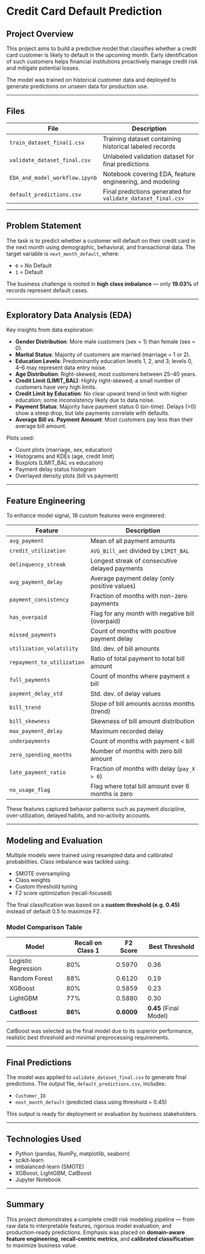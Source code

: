 # Credit Card Default Prediction

## Project Overview

This project aims to build a predictive model that classifies whether a credit card customer is likely to default in the upcoming month. Early identification of such customers helps financial institutions proactively manage credit risk and mitigate potential losses.

The model was trained on historical customer data and deployed to generate predictions on unseen data for production use.

---

## Files

| File                  | Description                                         |
|-----------------------|-----------------------------------------------------|
| `train_dataset_final1.csv`   | Training dataset containing historical labeled records |
| `validate_dataset_final.csv`| Unlabeled validation dataset for final predictions |
| `EDA_and_model_workflow.ipynb` | Notebook covering EDA, feature engineering, and modeling |
| `default_predictions.csv`     | Final predictions generated for `validate_dataset_final.csv` |

---

## Problem Statement

The task is to predict whether a customer will default on their credit card in the next month using demographic, behavioral, and transactional data. The target variable is `next_month_default`, where:

- `0` = No Default  
- `1` = Default

The business challenge is rooted in **high class imbalance** — only **19.03%** of records represent default cases.

---

## Exploratory Data Analysis (EDA)

Key insights from data exploration:

- **Gender Distribution**: More male customers (sex = 1) than female (sex = 0).
- **Marital Status**: Majority of customers are married (marriage = 1 or 2).
- **Education Levels**: Predominantly education levels 1, 2, and 3; levels 0, 4–6 may represent data entry noise.
- **Age Distribution**: Right-skewed, most customers between 25–40 years.
- **Credit Limit (LIMIT_BAL)**: Highly right-skewed; a small number of customers have very high limits.
- **Credit Limit by Education**: No clear upward trend in limit with higher education; some inconsistency likely due to data noise.
- **Payment Status**: Majority have payment status 0 (on-time). Delays (>0) show a steep drop, but late payments correlate with defaults.
- **Average Bill vs. Payment Amount**: Most customers pay less than their average bill amount.

Plots used:
- Count plots (marriage, sex, education)
- Histograms and KDEs (age, credit limit)
- Boxplots (LIMIT_BAL vs education)
- Payment delay status histogram
- Overlayed density plots (bill vs payment)

---

## Feature Engineering

To enhance model signal, 18 custom features were engineered:

| Feature                     | Description |
|-----------------------------|-------------|
| `avg_payment`               | Mean of all payment amounts |
| `credit_utilization`        | `AVG_Bill_amt` divided by `LIMIT_BAL` |
| `delinquency_streak`        | Longest streak of consecutive delayed payments |
| `avg_payment_delay`         | Average payment delay (only positive values) |
| `payment_consistency`       | Fraction of months with non-zero payments |
| `has_overpaid`              | Flag for any month with negative bill (overpaid) |
| `missed_payments`           | Count of months with positive payment delay |
| `utilization_volatility`    | Std. dev. of bill amounts |
| `repayment_to_utilization` | Ratio of total payment to total bill amount |
| `full_payments`             | Count of months where payment ≥ bill |
| `payment_delay_std`         | Std. dev. of delay values |
| `bill_trend`                | Slope of bill amounts across months (trend) |
| `bill_skewness`             | Skewness of bill amount distribution |
| `max_payment_delay`         | Maximum recorded delay |
| `underpayments`             | Count of months with payment < bill |
| `zero_spending_months`      | Number of months with zero bill amount |
| `late_payment_ratio`        | Fraction of months with delay (`pay_X > 0`) |
| `no_usage_flag`             | Flag where total bill amount over 6 months is zero |

These features captured behavior patterns such as payment discipline, over-utilization, delayed habits, and no-activity accounts.

---

## Modeling and Evaluation

Multiple models were trained using resampled data and calibrated probabilities. Class imbalance was tackled using:

- SMOTE oversampling
- Class weights
- Custom threshold tuning
- F2 score optimization (recall-focused)

The final classification was based on a **custom threshold (e.g. 0.45)** instead of default 0.5 to maximize F2.

### Model Comparison Table

| Model               | Recall on Class 1 | F2 Score | Best Threshold |
|---------------------|------------------|----------|----------------|
| Logistic Regression | 80%            | 0.5970  | 0.36           |
| Random Forest       | 88%            | 0.6120  | 0.19           |
| XGBoost             | 80%            | 0.5859  | 0.23           |
| LightGBM            | 77%            | 0.5880  | 0.30           |
| **CatBoost**        | **86%**        | **0.6009** | **0.45** (Final Model) |

CatBoost was selected as the final model due to its superior performance, realistic best threshold and minimal preprocessing requirements.

---

## Final Predictions

The model was applied to `validate_dataset_final.csv` to generate final predictions. The output file, `default_predictions.csv`, includes:

- `Customer_ID`
- `next_month_default` (predicted class using threshold = 0.45)

This output is ready for deployment or evaluation by business stakeholders.

---

## Technologies Used

- Python (pandas, NumPy, matplotlib, seaborn)
- scikit-learn
- imbalanced-learn (SMOTE)
- XGBoost, LightGBM, CatBoost
- Jupyter Notebook

---

## Summary

This project demonstrates a complete credit risk modeling pipeline — from raw data to interpretable features, rigorous model evaluation, and production-ready predictions. Emphasis was placed on **domain-aware feature engineering**, **recall-centric metrics**, and **calibrated classification** to maximize business value.

